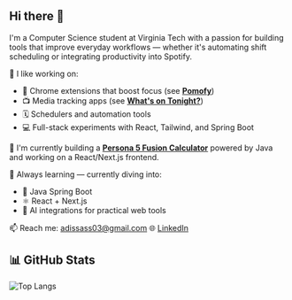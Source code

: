 ## Hi there 👋

I'm a Computer Science student at Virginia Tech with a passion for building tools that improve everyday workflows — whether it's automating shift scheduling or integrating productivity into Spotify.

🔧 I like working on:
- 🧠 Chrome extensions that boost focus (see [**Pomofy**](https://github.com/wamzuu/pomofy))
- 📺 Media tracking apps (see [**What's on Tonight?**](https://github.com/wamzuu/whats-on-tonight))
- 🗓️ Schedulers and automation tools
- 💻 Full-stack experiments with React, Tailwind, and Spring Boot

🧩 I'm currently building a [**Persona 5 Fusion Calculator**](https://github.com/wamzuu/VelvetFusion) powered by Java and working on a React/Next.js frontend.

🌱 Always learning — currently diving into:
- 🔄 Java Spring Boot
- ⚛️ React + Next.js
- 🤖 AI integrations for practical web tools

📫 Reach me: adissass03@gmail.com
🌐 [LinkedIn](https://linkedin.com/in/adissass)

## 📊 GitHub Stats

![Top Langs](https://github-readme-stats.vercel.app/api/top-langs/?username=wamzuu&layout=compact&theme=tokyonight)

<!--
**wamzuu/wamzuu** is a ✨ _special_ ✨ repository because its `README.md` (this file) appears on your GitHub profile.

Here are some ideas to get you started:

- 🔭 I’m currently working on ...
- 🌱 I’m currently learning ...
- 👯 I’m looking to collaborate on ...
- 🤔 I’m looking for help with ...
- 💬 Ask me about ...
- 📫 How to reach me: ...
- 😄 Pronouns: ...
- ⚡ Fun fact: ...
-->
